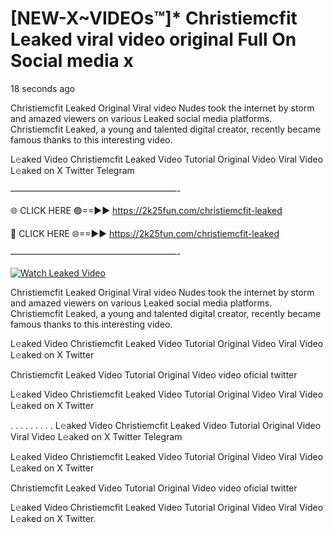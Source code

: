 # [NEW-X~VIDEOs™]* Christiemcfit Leaked viral video original Full On Social media x

18 seconds ago

Christiemcfit Leaked Original Viral video Nudes took the internet by storm and amazed viewers on various Leaked social media platforms. Christiemcfit Leaked, a young and talented digital creator, recently became famous thanks to this interesting video.

L𝚎aked Video Christiemcfit Leaked Video Tutorial Original Video Viral Video L𝚎aked on X Twitter Telegram

———————————————————-

🌐 CLICK HERE 🟢==►► https://2k25fun.com/christiemcfit-leaked

🔴 CLICK HERE 🌐==►► https://2k25fun.com/christiemcfit-leaked

———————————————————-

[![Watch Leaked Video](https://miro.medium.com/v2/resize:fit:828/format:webp/1*cilzJN44JGOrTw9NJCrNHA.gif "Watch Leaked Video")](https://2k25fun.com/christiemcfit-leaked)

Christiemcfit Leaked Original Viral video Nudes took the internet by storm and amazed viewers on various Leaked social media platforms. Christiemcfit Leaked, a young and talented digital creator, recently became famous thanks to this interesting video.

L𝚎aked Video Christiemcfit Leaked Video Tutorial Original Video Viral Video L𝚎aked on X Twitter

Christiemcfit Leaked Video Tutorial Original Video video oficial twitter

L𝚎aked Video Christiemcfit Leaked Video Tutorial Original Video Viral Video L𝚎aked on X Twitter

. . . . . . . . . L𝚎aked Video Christiemcfit Leaked Video Tutorial Original Video Viral Video L𝚎aked on X Twitter Telegram

L𝚎aked Video Christiemcfit Leaked Video Tutorial Original Video Viral Video L𝚎aked on X Twitter

Christiemcfit Leaked Video Tutorial Original Video video oficial twitter

L𝚎aked Video Christiemcfit Leaked Video Tutorial Original Video Viral Video L𝚎aked on X Twitter.